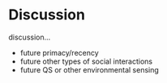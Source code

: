 # Discussion

discussion...

* future primacy/recency
* future other types of social interactions
* future QS or other environmental sensing

